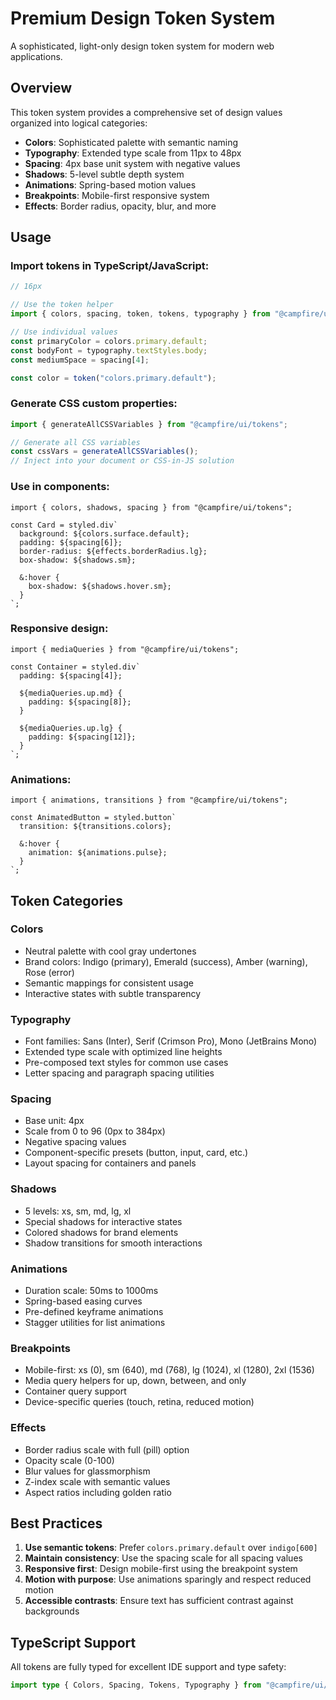 # Premium Design Token System

A sophisticated, light-only design token system for modern web applications.

## Overview

This token system provides a comprehensive set of design values organized into logical categories:

- **Colors**: Sophisticated palette with semantic naming
- **Typography**: Extended type scale from 11px to 48px
- **Spacing**: 4px base unit system with negative values
- **Shadows**: 5-level subtle depth system
- **Animations**: Spring-based motion values
- **Breakpoints**: Mobile-first responsive system
- **Effects**: Border radius, opacity, blur, and more

## Usage

### Import tokens in TypeScript/JavaScript:

```typescript
// 16px

// Use the token helper
import { colors, spacing, token, tokens, typography } from "@campfire/ui/tokens";

// Use individual values
const primaryColor = colors.primary.default;
const bodyFont = typography.textStyles.body;
const mediumSpace = spacing[4];

const color = token("colors.primary.default");
```

### Generate CSS custom properties:

```typescript
import { generateAllCSSVariables } from "@campfire/ui/tokens";

// Generate all CSS variables
const cssVars = generateAllCSSVariables();
// Inject into your document or CSS-in-JS solution
```

### Use in components:

```tsx
import { colors, shadows, spacing } from "@campfire/ui/tokens";

const Card = styled.div`
  background: ${colors.surface.default};
  padding: ${spacing[6]};
  border-radius: ${effects.borderRadius.lg};
  box-shadow: ${shadows.sm};

  &:hover {
    box-shadow: ${shadows.hover.sm};
  }
`;
```

### Responsive design:

```tsx
import { mediaQueries } from "@campfire/ui/tokens";

const Container = styled.div`
  padding: ${spacing[4]};

  ${mediaQueries.up.md} {
    padding: ${spacing[8]};
  }

  ${mediaQueries.up.lg} {
    padding: ${spacing[12]};
  }
`;
```

### Animations:

```tsx
import { animations, transitions } from "@campfire/ui/tokens";

const AnimatedButton = styled.button`
  transition: ${transitions.colors};

  &:hover {
    animation: ${animations.pulse};
  }
`;
```

## Token Categories

### Colors

- Neutral palette with cool gray undertones
- Brand colors: Indigo (primary), Emerald (success), Amber (warning), Rose (error)
- Semantic mappings for consistent usage
- Interactive states with subtle transparency

### Typography

- Font families: Sans (Inter), Serif (Crimson Pro), Mono (JetBrains Mono)
- Extended type scale with optimized line heights
- Pre-composed text styles for common use cases
- Letter spacing and paragraph spacing utilities

### Spacing

- Base unit: 4px
- Scale from 0 to 96 (0px to 384px)
- Negative spacing values
- Component-specific presets (button, input, card, etc.)
- Layout spacing for containers and panels

### Shadows

- 5 levels: xs, sm, md, lg, xl
- Special shadows for interactive states
- Colored shadows for brand elements
- Shadow transitions for smooth interactions

### Animations

- Duration scale: 50ms to 1000ms
- Spring-based easing curves
- Pre-defined keyframe animations
- Stagger utilities for list animations

### Breakpoints

- Mobile-first: xs (0), sm (640), md (768), lg (1024), xl (1280), 2xl (1536)
- Media query helpers for up, down, between, and only
- Container query support
- Device-specific queries (touch, retina, reduced motion)

### Effects

- Border radius scale with full (pill) option
- Opacity scale (0-100)
- Blur values for glassmorphism
- Z-index scale with semantic values
- Aspect ratios including golden ratio

## Best Practices

1. **Use semantic tokens**: Prefer `colors.primary.default` over `indigo[600]`
2. **Maintain consistency**: Use the spacing scale for all spacing values
3. **Responsive first**: Design mobile-first using the breakpoint system
4. **Motion with purpose**: Use animations sparingly and respect reduced motion
5. **Accessible contrasts**: Ensure text has sufficient contrast against backgrounds

## TypeScript Support

All tokens are fully typed for excellent IDE support and type safety:

```typescript
import type { Colors, Spacing, Tokens, Typography } from "@campfire/ui/tokens";
```
